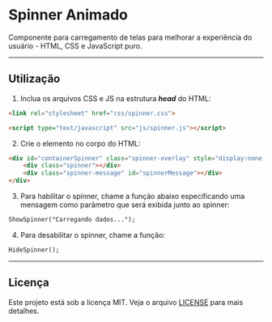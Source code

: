 # Spinner Animado

Componente para carregamento de telas para melhorar a experiência do usuário - HTML, CSS e JavaScript puro.

----------------------------------------------------------------------------------

## Utilização

1) Inclua os arquivos CSS e JS na estrutura ***head*** do HTML:

```html
<link rel="stylesheet" href="css/spinner.css">

<script type="text/javascript" src="js/spinner.js"></script>
```

2) Crie o elemento no corpo do HTML:

```html
<div id="containerSpinner" class="spinner-overlay" style="display:none;">
    <div class="spinner"></div>
    <div class="spinner-message" id="spinnerMessage"></div>
</div>
```

3) Para habilitar o spinner, chame a função abaixo especificando uma mensagem como parâmetro que será exibida junto ao spinner:

```html
ShowSpinner("Carregando dados...");
```

4) Para desabilitar o spinner, chame a função:

```html
HideSpinner();
```

----------------------------------------------------------------------------------

## Licença

Este projeto está sob a licença MIT. Veja o arquivo [LICENSE](/LICENSE) para mais detalhes.